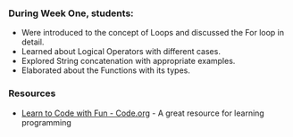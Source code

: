 
### During Week One, students:

- Were introduced to the concept of Loops and discussed the For loop in detail.
- Learned about Logical Operators with different cases.
- Explored String concatenation with appropriate examples.
- Elaborated about the Functions with its types.


### Resources

- [Learn to Code with Fun - Code.org](https://code.org) - A great resource for learning programming

